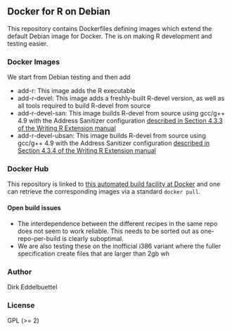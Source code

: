 
## Docker for R on Debian

This repository contains Dockerfiles defining images which extend the default
Debian image for Docker. The is on making R development and testing easier.

### Docker Images

We start from Debian testing and then add

* add-r:  This image adds the R executable
* add-r-devel: This image adds a freshly-built R-devel version, as well as
all tools required to build R-devel from source
* add-r-devel-san: This image builds R-devel from source using gcc/g++ 4.9
with the Address Sanitizer configuration [described in Section 4.3.3 of the
Writing R Extension manual](http://cran.rstudio.com/doc/manuals/r-devel/R-exts.html#Using-Address-Sanitizer)
* add-r-devel-ubsan: This image builds R-devel from source using gcc/g++ 4.9
with the Address Sanitizer configuration [described in Section 4.3.4 of the
Writing R Extension manual](http://cran.rstudio.com/doc/manuals/r-devel/R-exts.html#Using-Undefined-Behaviour-Sanitizer)

### Docker Hub

This repository is linked to 
[this automated build facility at Docker](https://registry.hub.docker.com/u/eddelbuettel/docker-debian-r/)
and one can retrieve the corresponding images via a standard `docker pull`.

#### Open build issues

* The interdependence between the different recipes in the same repo does not
seem to work reliable. This needs to be sorted out as one-repo-per-build is
clearly suboptimal.
* We are also testing these on the inofficial i386 variant where the fuller
specification create files that are larger than 2gb wh

### Author

Dirk Eddelbuettel

### License

GPL (>= 2)

